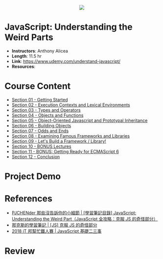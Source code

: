 <div align="center">
  <img src="https://i.imgur.com/bcD9nP6.png">
</div>

# JavaScript: Understanding the Weird Parts

- **Instructors**: Anthony Alicea
- **Length**: 11.5 hr
- **Link**: https://www.udemy.com/understand-javascript/
- **Resources**: 

# Course Content

- [Section 01 - Getting Started](./Section%2001%20-%20Getting%20Started)
- [Section 02 - Execution Contexts and Lexical Environments](./Section%2002%20-%20Execution%20Contexts%20and%20Lexical%20Environments)
- [Section 03 - Types and Operators](./Section%2003%20-%20Types%20and%20Operators)
- [Section 04 - Objects and Functions](./Section%2004%20-%20Objects%20and%20Functions)
- [Section 05 - Object-Oriented Javascript and Prototypal Inheritance](./Section%2005%20-%20Object-Oriented%20Javascript%20and%20Prototypal%20Inheritance)
- [Section 06 - Building Objects](./Section%2006%20-%20Building%20Objects)
- [Section 07 - Odds and Ends](./Section%2007%20-%20Odds%20and%20Ends)
- [Section 08 - Examining Famous Frameworks and Libraries](./Section%2008%20-%20Examining%20Famous%20Frameworks%20and%20Libraries)
- [Section 09 - Let's Build a Framework / Library!](./Section%2009%20-%20Let's%20Build%20a%20Framework%20or%20Library!)
- [Section 10 - BONUS Lectures](./Section%2010%20-%20BONUS%20Lectures)
- [Section 11 - BONUS: Getting Ready for ECMAScript 6](./Section%2011%20-%20BONUS%2C%20Getting%20Ready%20for%20ECMAScript%206)
- [Section 12 - Conclusion](./Section%2012%20-%20Conclusion)

# Project Demo

# References

- [PJCHENder 那些沒告訴你的小細節 | [學習筆記目錄] JavaScript: Understanding the Weird Part（JavaScript 全攻略：克服 JS 的奇怪部分）](https://pjchender.blogspot.com/2017/06/javascript-understanding-weird-part.html)
- [那克斯的學習筆記 | [JS] 克服 JS 的奇怪部分](https://disp.cc/b/KnucklesNote?ti=9K9G)
- [2018 iT 邦幫忙鐵人賽 | JavaScript 基礎二三事](https://ithelp.ithome.com.tw/users/20104221/ironman/1403)

# Review
